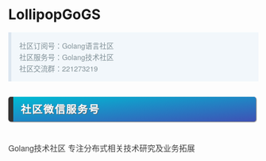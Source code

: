 # LollipopGoGS

<div class="output_wrapper" id="output_wrapper_id" style="font-size: 16px; color: rgb(62, 62, 62); line-height: 1.6; word-spacing: 0px; letter-spacing: 0px; font-family: 'Helvetica Neue', Helvetica, 'Hiragino Sans GB', 'Microsoft YaHei', Arial, sans-serif;"><blockquote style="line-height: inherit; display: block; padding: 15px 15px 15px 1rem; font-size: 0.9em; margin: 1em 0px; color: rgb(129, 145, 152); border-left: 6px solid rgb(220, 230, 240); background: rgb(242, 247, 251); overflow: auto; word-wrap: normal; word-break: normal;">
  <p style="font-size: inherit; color: inherit; line-height: inherit; padding: 0px; margin: 0px;">社区订阅号：Golang语言社区<br>社区服务号：Golang技术社区<br>社区交流群：221273219</p>
</blockquote>

<div class="output_wrapper" id="output_wrapper_id" style="font-size: 16px; color: rgb(62, 62, 62); line-height: 1.6; word-spacing: 0px; letter-spacing: 0px; font-family: 'Helvetica Neue', Helvetica, 'Hiragino Sans GB', 'Microsoft YaHei', Arial, sans-serif;"><h3 id="h" style="line-height: inherit; margin: 1.5em 0px; font-weight: bold; font-size: 1.3em; margin-bottom: 2em; margin-right: 5px; padding: 8px 15px; letter-spacing: 2px; background-image: linear-gradient(to right bottom, rgb(0, 188, 212), rgb(63, 81, 181)); background-color: rgb(63, 81, 181); color: rgb(255, 255, 255); border-left: 10px solid rgb(51, 51, 51); border-radius: 5px; text-shadow: rgb(102, 102, 102) 1px 1px 1px; box-shadow: rgb(102, 102, 102) 1px 1px 2px;"><span style="font-size: inherit; color: inherit; line-height: inherit; margin: 0px; padding: 0px;">社区微信服务号</span></h3>
<p style="font-size: inherit; color: inherit; line-height: inherit; padding: 0px; margin: 1.5em 0px;">Golang技术社区  专注分布式相关技术研究及业务拓展</p></div>
